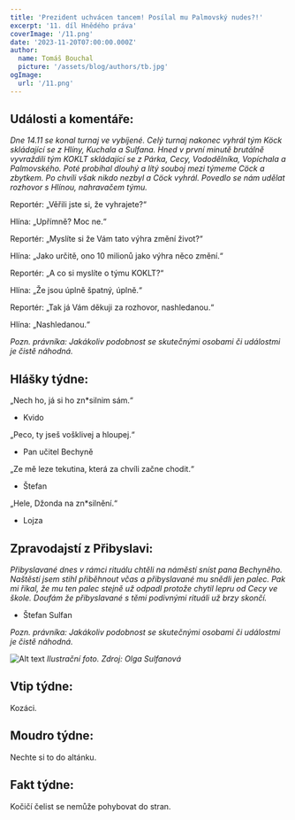 ```yaml
---
title: 'Prezident uchvácen tancem! Posílal mu Palmovský nudes?!'
excerpt: '11. díl Hnědého práva'
coverImage: '/11.png'
date: '2023-11-20T07:00:00.000Z'
author:
  name: Tomáš Bouchal
  picture: '/assets/blog/authors/tb.jpg'
ogImage:
  url: '/11.png'
---
```

## **Události a komentáře:**

*Dne 14.11 se konal turnaj ve vybíjené. Celý turnaj nakonec vyhrál tým Köck
skládající se z Hlíny, Kuchala a Sulfana. Hned v první minutě brutálně
vyvraždili tým KOKLT skládající se z Párka, Cecy, Vododělníka, Vopíchala a
Palmovského. Poté probíhal dlouhý a lítý souboj mezi týmeme Cöck a
zbytkem. Po chvíli však nikdo nezbyl a Cöck vyhrál. Povedlo se nám udělat
rozhovor s Hlínou, nahravačem týmu.*

Reportér: „Věřili jste si, že vyhrajete?“

Hlína: „Upřímně? Moc ne.“

Reportér: „Myslíte si že Vám tato výhra změní život?“

Hlína: „Jako určitě, ono 10 milionů jako výhra něco změní.“

Reportér: „A co si myslíte o týmu KOKLT?“

Hlína: „Že jsou úplně špatný, úplně.“

Reportér: „Tak já Vám děkuji za rozhovor, nashledanou.“

Hlína: „Nashledanou.“



*Pozn. právníka: Jakákoliv podobnost se skutečnými osobami či událostmi je čistě náhodná.*



## **Hlášky týdne:**

„Nech ho, já si ho zn*silnim sám.“

- Kvido

„Peco, ty jseš vošklivej a hloupej.“

- Pan učitel Bechyně

„Ze mě leze tekutina, která za chvíli začne chodit.“

- Štefan

„Hele, Džonda na zn*silnění.“

- Lojza

## **Zpravodajstí z Přibyslavi:**

*Přibyslavané dnes v rámci rituálu chtěli na náměstí sníst pana Bechyněho.
Naštěstí jsem stihl přiběhnout včas a přibyslavané mu snědli jen palec. Pak
mi říkal, že mu ten palec stejně už odpadl protože chytil lepru od Cecy ve
škole. Doufám že přibyslavané s těmi podivnými rituáli už brzy skončí.*

- Štefan Sulfan


*Pozn. právníka: Jakákoliv podobnost se skutečnými osobami či událostmi je čistě náhodná.*

![Alt text](../ilufot11.png)
*Ilustrační foto. Zdroj: Olga Sulfanová*


## **Vtip týdne:**

Kozáci.

## **Moudro týdne:**

Nechte si to do altánku.

## **Fakt týdne:**

Kočičí čelist se nemůže pohybovat do stran.

